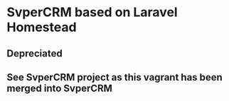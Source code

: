 # SvperCRM based on Laravel Homestead



## Depreciated

## See SvperCRM project as this vagrant has been merged into SvperCRM
